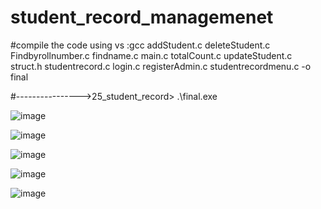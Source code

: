 # student_record_managemenet
#compile the code using vs :gcc addStudent.c deleteStudent.c Findbyrollnumber.c findname.c  main.c totalCount.c updateStudent.c struct.h studentrecord.c login.c registerAdmin.c studentrecordmenu.c  -o final

#---------------->25_student_record> .\final.exe

![image](https://github.com/user-attachments/assets/e05f3363-b79b-4a34-a715-6f7fb01e0840)

![image](https://github.com/user-attachments/assets/de4570b0-77f5-4cf5-9881-cf40c1d8a7ac)

![image](https://github.com/user-attachments/assets/f779ef4d-bec0-47b5-9396-08490b927d90)

![image](https://github.com/user-attachments/assets/ca8e9036-15b8-42a8-ac1f-d53c0ec1ea42)

![image](https://github.com/user-attachments/assets/5048122c-8845-41fb-beee-e2c39ffaef9e)

